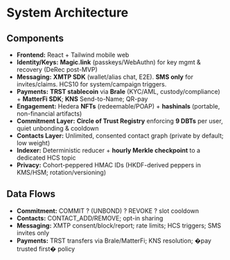 # System Architecture

## Components
- **Frontend:** React + Tailwind mobile web
- **Identity/Keys:** **Magic.link** (passkeys/WebAuthn) for key mgmt & recovery (DeRec post-MVP)
- **Messaging:** **XMTP SDK** (wallet/alias chat, E2E). **SMS only** for invites/claims. HCS10 for system/campaign triggers.
- **Payments:** **TRST stablecoin** via **Brale** (KYC/AML, custody/compliance) + **MatterFi SDK**; **KNS** Send-to-Name; QR-pay
- **Engagement:** Hedera **NFTs** (redeemable/POAP) + **hashinals** (portable, non-financial artifacts)
- **Commitment Layer:** **Circle of Trust Registry** enforcing **9 DBTs** per user, quiet unbonding & cooldown
- **Contacts Layer:** Unlimited, consented contact graph (private by default; low weight)
- **Indexer:** Deterministic reducer + **hourly Merkle checkpoint** to a dedicated HCS topic
- **Privacy:** Cohort-peppered HMAC IDs (HKDF-derived peppers in KMS/HSM; rotation/versioning)

## Data Flows
- **Commitment:** COMMIT ? (UNBOND) ? REVOKE ? slot cooldown
- **Contacts:** CONTACT_ADD/REMOVE; opt-in sharing
- **Messaging:** XMTP consent/block/report; rate limits; HCS triggers; SMS invites only
- **Payments:** TRST transfers via Brale/MatterFi; KNS resolution; �pay trusted first� policy
